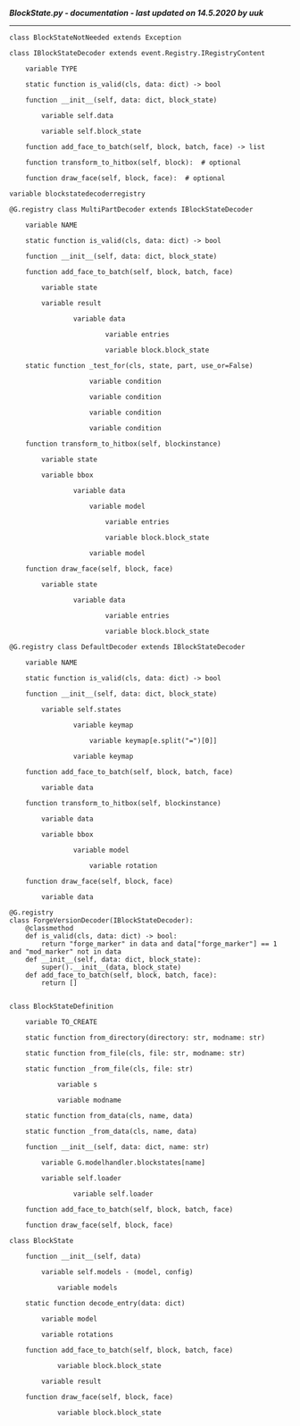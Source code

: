 ***BlockState.py - documentation - last updated on 14.5.2020 by uuk***
___

    class BlockStateNotNeeded extends Exception

    class IBlockStateDecoder extends event.Registry.IRegistryContent

        variable TYPE

        static function is_valid(cls, data: dict) -> bool

        function __init__(self, data: dict, block_state)

            variable self.data

            variable self.block_state

        function add_face_to_batch(self, block, batch, face) -> list

        function transform_to_hitbox(self, block):  # optional

        function draw_face(self, block, face):  # optional

    variable blockstatedecoderregistry

    @G.registry class MultiPartDecoder extends IBlockStateDecoder

        variable NAME

        static function is_valid(cls, data: dict) -> bool

        function __init__(self, data: dict, block_state)

        function add_face_to_batch(self, block, batch, face)

            variable state

            variable result

                    variable data

                            variable entries

                            variable block.block_state

        static function _test_for(cls, state, part, use_or=False)

                        variable condition

                        variable condition

                        variable condition

                        variable condition

        function transform_to_hitbox(self, blockinstance)

            variable state

            variable bbox

                    variable data

                        variable model

                            variable entries

                            variable block.block_state

                        variable model

        function draw_face(self, block, face)

            variable state

                    variable data

                            variable entries

                            variable block.block_state

    @G.registry class DefaultDecoder extends IBlockStateDecoder

        variable NAME

        static function is_valid(cls, data: dict) -> bool

        function __init__(self, data: dict, block_state)

            variable self.states

                    variable keymap

                        variable keymap[e.split("=")[0]]

                    variable keymap

        function add_face_to_batch(self, block, batch, face)

            variable data

        function transform_to_hitbox(self, blockinstance)

            variable data

            variable bbox

                    variable model

                        variable rotation

        function draw_face(self, block, face)

            variable data
        
    @G.registry
    class ForgeVersionDecoder(IBlockStateDecoder):
        @classmethod
        def is_valid(cls, data: dict) -> bool:
            return "forge_marker" in data and data["forge_marker"] == 1 and "mod_marker" not in data
        def __init__(self, data: dict, block_state):
            super().__init__(data, block_state)
        def add_face_to_batch(self, block, batch, face):
            return []


    class BlockStateDefinition

        variable TO_CREATE

        static function from_directory(directory: str, modname: str)

        static function from_file(cls, file: str, modname: str)

        static function _from_file(cls, file: str)

                variable s

                variable modname

        static function from_data(cls, name, data)

        static function _from_data(cls, name, data)

        function __init__(self, data: dict, name: str)

            variable G.modelhandler.blockstates[name]

            variable self.loader

                    variable self.loader

        function add_face_to_batch(self, block, batch, face)

        function draw_face(self, block, face)

    class BlockState

        function __init__(self, data)

            variable self.models - (model, config)

                variable models

        static function decode_entry(data: dict)

            variable model

            variable rotations

        function add_face_to_batch(self, block, batch, face)

                variable block.block_state

            variable result

        function draw_face(self, block, face)

                variable block.block_state